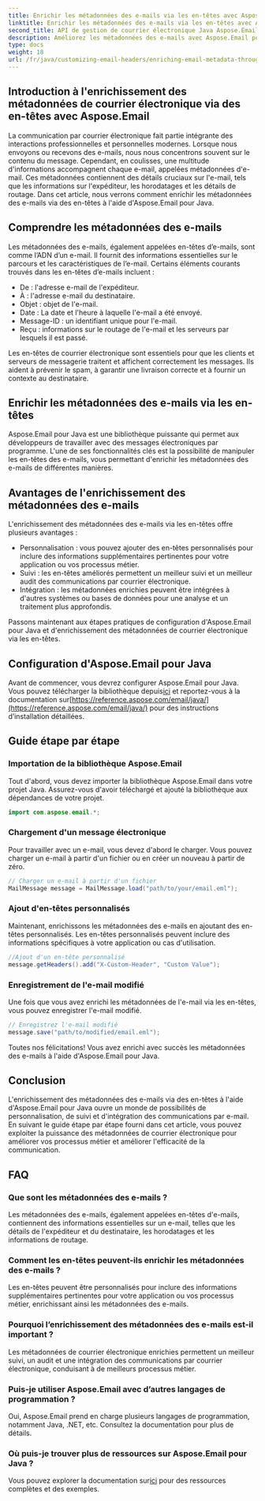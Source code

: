 ```yaml
---
title: Enrichir les métadonnées des e-mails via les en-têtes avec Aspose.Email
linktitle: Enrichir les métadonnées des e-mails via les en-têtes avec Aspose.Email
second_title: API de gestion de courrier électronique Java Aspose.Email
description: Améliorez les métadonnées des e-mails avec Aspose.Email pour Java. Découvrez comment enrichir les en-têtes d'e-mails pour un suivi et une personnalisation améliorés avec Aspose.Email.
type: docs
weight: 18
url: /fr/java/customizing-email-headers/enriching-email-metadata-through-headers/
---
```


## Introduction à l'enrichissement des métadonnées de courrier électronique via des en-têtes avec Aspose.Email

La communication par courrier électronique fait partie intégrante des interactions professionnelles et personnelles modernes. Lorsque nous envoyons ou recevons des e-mails, nous nous concentrons souvent sur le contenu du message. Cependant, en coulisses, une multitude d'informations accompagnent chaque e-mail, appelées métadonnées d'e-mail. Ces métadonnées contiennent des détails cruciaux sur l'e-mail, tels que les informations sur l'expéditeur, les horodatages et les détails de routage. Dans cet article, nous verrons comment enrichir les métadonnées des e-mails via des en-têtes à l'aide d'Aspose.Email pour Java.

## Comprendre les métadonnées des e-mails

Les métadonnées des e-mails, également appelées en-têtes d’e-mails, sont comme l’ADN d’un e-mail. Il fournit des informations essentielles sur le parcours et les caractéristiques de l’e-mail. Certains éléments courants trouvés dans les en-têtes d’e-mails incluent :

- De : l'adresse e-mail de l'expéditeur.
- À : l'adresse e-mail du destinataire.
- Objet : objet de l'e-mail.
- Date : La date et l'heure à laquelle l'e-mail a été envoyé.
- Message-ID : un identifiant unique pour l'e-mail.
- Reçu : informations sur le routage de l'e-mail et les serveurs par lesquels il est passé.

Les en-têtes de courrier électronique sont essentiels pour que les clients et serveurs de messagerie traitent et affichent correctement les messages. Ils aident à prévenir le spam, à garantir une livraison correcte et à fournir un contexte au destinataire.

## Enrichir les métadonnées des e-mails via les en-têtes

Aspose.Email pour Java est une bibliothèque puissante qui permet aux développeurs de travailler avec des messages électroniques par programme. L'une de ses fonctionnalités clés est la possibilité de manipuler les en-têtes des e-mails, vous permettant d'enrichir les métadonnées des e-mails de différentes manières.

## Avantages de l'enrichissement des métadonnées des e-mails

L'enrichissement des métadonnées des e-mails via les en-têtes offre plusieurs avantages :

- Personnalisation : vous pouvez ajouter des en-têtes personnalisés pour inclure des informations supplémentaires pertinentes pour votre application ou vos processus métier.
- Suivi : les en-têtes améliorés permettent un meilleur suivi et un meilleur audit des communications par courrier électronique.
- Intégration : les métadonnées enrichies peuvent être intégrées à d'autres systèmes ou bases de données pour une analyse et un traitement plus approfondis.

Passons maintenant aux étapes pratiques de configuration d'Aspose.Email pour Java et d'enrichissement des métadonnées de courrier électronique via les en-têtes.

## Configuration d'Aspose.Email pour Java

 Avant de commencer, vous devrez configurer Aspose.Email pour Java. Vous pouvez télécharger la bibliothèque depuis[ici](https://releases.aspose.com/email/java/) et reportez-vous à la documentation sur[https://reference.aspose.com/email/java/](https://reference.aspose.com/email/java/) pour des instructions d’installation détaillées.

## Guide étape par étape

### Importation de la bibliothèque Aspose.Email

Tout d'abord, vous devez importer la bibliothèque Aspose.Email dans votre projet Java. Assurez-vous d'avoir téléchargé et ajouté la bibliothèque aux dépendances de votre projet.

```java
import com.aspose.email.*;
```

### Chargement d'un message électronique

Pour travailler avec un e-mail, vous devez d'abord le charger. Vous pouvez charger un e-mail à partir d'un fichier ou en créer un nouveau à partir de zéro.

```java
// Charger un e-mail à partir d'un fichier
MailMessage message = MailMessage.load("path/to/your/email.eml");
```

### Ajout d'en-têtes personnalisés

Maintenant, enrichissons les métadonnées des e-mails en ajoutant des en-têtes personnalisés. Les en-têtes personnalisés peuvent inclure des informations spécifiques à votre application ou cas d'utilisation.

```java
//Ajout d'un en-tête personnalisé
message.getHeaders().add("X-Custom-Header", "Custom Value");
```

### Enregistrement de l'e-mail modifié

Une fois que vous avez enrichi les métadonnées de l'e-mail via les en-têtes, vous pouvez enregistrer l'e-mail modifié.

```java
// Enregistrez l'e-mail modifié
message.save("path/to/modified/email.eml");
```

Toutes nos félicitations! Vous avez enrichi avec succès les métadonnées des e-mails à l'aide d'Aspose.Email pour Java.

## Conclusion

L'enrichissement des métadonnées des e-mails via des en-têtes à l'aide d'Aspose.Email pour Java ouvre un monde de possibilités de personnalisation, de suivi et d'intégration des communications par e-mail. En suivant le guide étape par étape fourni dans cet article, vous pouvez exploiter la puissance des métadonnées de courrier électronique pour améliorer vos processus métier et améliorer l'efficacité de la communication.

## FAQ

### Que sont les métadonnées des e-mails ?

Les métadonnées des e-mails, également appelées en-têtes d'e-mails, contiennent des informations essentielles sur un e-mail, telles que les détails de l'expéditeur et du destinataire, les horodatages et les informations de routage.

### Comment les en-têtes peuvent-ils enrichir les métadonnées des e-mails ?

Les en-têtes peuvent être personnalisés pour inclure des informations supplémentaires pertinentes pour votre application ou vos processus métier, enrichissant ainsi les métadonnées des e-mails.

### Pourquoi l’enrichissement des métadonnées des e-mails est-il important ?

Les métadonnées de courrier électronique enrichies permettent un meilleur suivi, un audit et une intégration des communications par courrier électronique, conduisant à de meilleurs processus métier.

### Puis-je utiliser Aspose.Email avec d’autres langages de programmation ?

Oui, Aspose.Email prend en charge plusieurs langages de programmation, notamment Java, .NET, etc. Consultez la documentation pour plus de détails.

### Où puis-je trouver plus de ressources sur Aspose.Email pour Java ?

 Vous pouvez explorer la documentation sur[ici](https://reference.aspose.com/email/java/) pour des ressources complètes et des exemples.